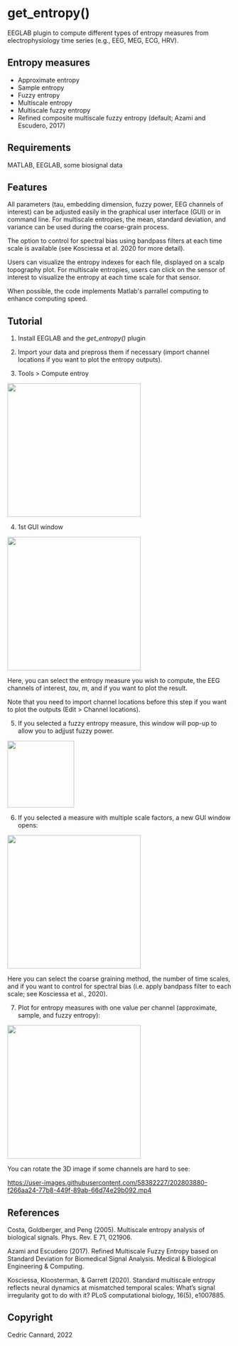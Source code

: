 # get_entropy()

EEGLAB plugin to compute different types of entropy measures from electrophysiology time series (e.g., EEG, MEG, ECG, HRV).

## Entropy measures

- Approximate entropy
- Sample entropy
- Fuzzy entropy
- Multiscale entropy
- Multiscale fuzzy entropy
- Refined composite multiscale fuzzy entropy (default; Azami and Escudero, 2017)

## Requirements

MATLAB, EEGLAB, some biosignal data

## Features

All parameters (tau, embedding dimension, fuzzy power, EEG channels of interest) can be adjusted easily in the graphical user interface (GUI) or in command line. For multiscale entropies, the mean, standard deviation, and variance can be used during the coarse-grain process. 

The option to control for spectral bias using bandpass filters at each time scale is available (see Kosciessa et al. 2020 for more detail).

Users can visualize the entropy indexes for each file, displayed on a scalp topography plot. For multiscale entropies, users can click on the sensor of interest to visualize the entropy at each time scale for that sensor. 

When possible, the code implements Matlab's parrallel computing to enhance computing speed.

## Tutorial

1) Install EEGLAB and the *get_entropy()* plugin

2) Import your data and prepross them if necessary (import channel locations if you want to plot the entropy outputs).

3) Tools > Compute entroy

<img src="https://github.com/amisepa/get_entropy/blob/main/tutorial/img2.png" width="300">

4) 1st GUI window

<img src="https://github.com/amisepa/get_entropy/blob/main/tutorial/img3.png" width="300">

Here, you can select the entropy measure you wish to compute, the EEG channels of interest, *tau*, *m*, and if you want to plot the result. 

Note that you need to import channel locations before this step if you want to plot the outputs (Edit > Channel locations). 

5) If you selected a fuzzy entropy measure, this window will pop-up to allow you to adjjust fuzzy power. 

<img src="https://github.com/amisepa/get_entropy/blob/main/tutorial/img4.png" width="150">

6) If you selected a measure with multiple scale factors, a new GUI window opens:

<img src="https://github.com/amisepa/get_entropy/blob/main/tutorial/img6.png" width="300">

Here you can select the coarse graining method, the number of time scales, and if you want to control for spectral bias (i.e. apply bandpass filter to each scale; see Kosciessa et al., 2020). 

7) Plot for entropy measures with one value per channel (approximate, sample, and fuzzy entropy):

<img src="https://github.com/amisepa/get_entropy/blob/main/tutorial/img5.png" width="300">

You can rotate the 3D image if some channels are hard to see:

https://user-images.githubusercontent.com/58382227/202803880-f266aa24-77b8-449f-89ab-66d74e29b092.mp4




## References

Costa, Goldberger, and Peng (2005). Multiscale entropy analysis of biological signals. Phys. Rev. E 71, 021906.

Azami and Escudero (2017). Refined Multiscale Fuzzy Entropy based on Standard Deviation for Biomedical Signal Analysis. Medical & Biological Engineering & Computing.

Kosciessa, Kloosterman, & Garrett (2020). Standard multiscale entropy reflects neural dynamics at mismatched temporal scales: What’s signal irregularity got to do with it? PLoS computational biology, 16(5), e1007885.

## Copyright 

Cedric Cannard, 2022
